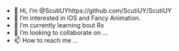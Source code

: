 - 👋 Hi, I’m @ScutiUYhttps://github.com/ScutiUY/ScutiUY
- 👀 I’m interested in iOS and Fancy Animation.
- 🌱 I’m currently learning bout Rx
- 💞️ I’m looking to collaborate on ...
- 📫 How to reach me ...

<!---
ScutiUY/ScutiUY is a ✨ special ✨ repository because its `README.md` (this file) appears on your GitHub profile.
You can click the Preview link to take a look at your changes.
--->
